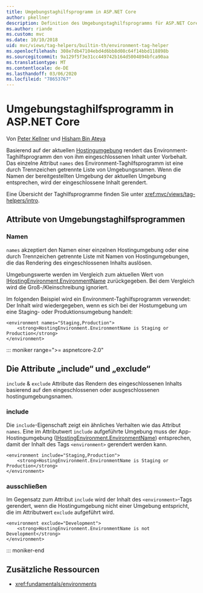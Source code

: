 ```yaml
---
title: Umgebungstaghilfsprogramm in ASP.NET Core
author: pkellner
description: Definition des Umgebungstaghilfsprogramms für ASP.NET Core, einschließlich aller Eigenschaften
ms.author: riande
ms.custom: mvc
ms.date: 10/10/2018
uid: mvc/views/tag-helpers/builtin-th/environment-tag-helper
ms.openlocfilehash: 308e7db47104ebd4d6bb8d08c64f14bbd118898b
ms.sourcegitcommit: 9a129f5f3e31cc449742b164d5004894bfca90aa
ms.translationtype: MT
ms.contentlocale: de-DE
ms.lasthandoff: 03/06/2020
ms.locfileid: "78653767"
---
```

# <a name="environment-tag-helper-in-aspnet-core"></a>Umgebungstaghilfsprogramm in ASP.NET Core

Von [Peter Kellner](https://peterkellner.net) und [Hisham Bin Ateya](https://twitter.com/hishambinateya)

Basierend auf der aktuellen [Hostingumgebung](xref:fundamentals/environments) rendert das Environment-Taghilfsprogramm den von ihm eingeschlossenen Inhalt unter Vorbehalt. Das einzelne Attribut `names` des Environment-Taghilfsprogramm ist eine durch Trennzeichen getrennte Liste von Umgebungsnamen. Wenn die Namen der bereitgestellten Umgebung der aktuellen Umgebung entsprechen, wird der eingeschlossene Inhalt gerendert.

Eine Übersicht der Taghilfsprogramme finden Sie unter <xref:mvc/views/tag-helpers/intro>.

## <a name="environment-tag-helper-attributes"></a>Attribute von Umgebungstaghilfsprogrammen

### <a name="names"></a>Namen

`names` akzeptiert den Namen einer einzelnen Hostingumgebung oder eine durch Trennzeichen getrennte Liste mit Namen von Hostingumgebungen, die das Rendering des eingeschlossenen Inhalts auslösen.

Umgebungswerte werden im Vergleich zum aktuellen Wert von [IHostingEnvironment.EnvironmentName](xref:Microsoft.AspNetCore.Hosting.IHostingEnvironment.EnvironmentName*) zurückgegeben. Bei dem Vergleich wird die Groß-/Kleinschreibung ignoriert.

Im folgenden Beispiel wird ein Environment-Taghilfsprogramm verwendet: Der Inhalt wird wiedergegeben, wenn es sich bei der Hostumgebung um eine Staging- oder Produktionsumgebung handelt:

```cshtml
<environment names="Staging,Production">
    <strong>HostingEnvironment.EnvironmentName is Staging or Production</strong>
</environment>
```

::: moniker range=">= aspnetcore-2.0"

## <a name="include-and-exclude-attributes"></a>Die Attribute „include“ und „exclude“

`include` & `exclude` Attribute das Rendern des eingeschlossenen Inhalts basierend auf den eingeschlossenen oder ausgeschlossenen hostingumgebungsnamen.

### <a name="include"></a>include

Die `include`-Eigenschaft zeigt ein ähnliches Verhalten wie das Attribut `names`. Eine im Attributwert `include` aufgeführte Umgebung muss der App-Hostingumgebung ([IHostingEnvironment.EnvironmentName](xref:Microsoft.AspNetCore.Hosting.IHostingEnvironment.EnvironmentName*)) entsprechen, damit der Inhalt des Tags `<environment>` gerendert werden kann.

```cshtml
<environment include="Staging,Production">
    <strong>HostingEnvironment.EnvironmentName is Staging or Production</strong>
</environment>
```

### <a name="exclude"></a>ausschließen

Im Gegensatz zum Attribut `include` wird der Inhalt des `<environment>`-Tags gerendert, wenn die Hostingumgebung nicht einer Umgebung entspricht, die im Attributwert `exclude` aufgeführt wird.

```cshtml
<environment exclude="Development">
    <strong>HostingEnvironment.EnvironmentName is not Development</strong>
</environment>
```

::: moniker-end

## <a name="additional-resources"></a>Zusätzliche Ressourcen

* <xref:fundamentals/environments>
